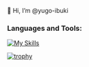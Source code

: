 👋 Hi, I’m @yugo-ibuki

<h3 align="left">Languages and Tools:</h3>

[![My Skills](https://skillicons.dev/icons?i=html,css,sass,js,ts,php,git,github,laravel,react,nextjs,nodejs,jest,firebase,githubactions,nestjs,graphql,docker,gcp,go,prisma&perline=8)](https://skillicons.dev)

[![trophy](https://github-profile-trophy.vercel.app/?username=yugo-ibuki&theme=onedark&column=4
)](https://github.com/ryo-ma/github-profile-trophy)
